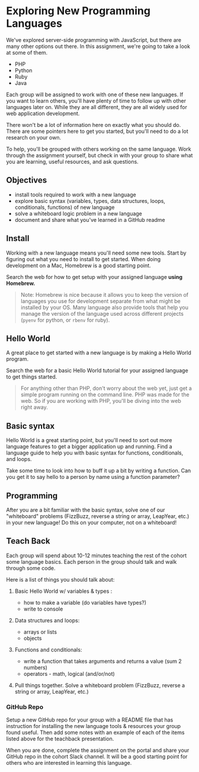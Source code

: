 # Exploring New Programming Languages

We've explored server-side programming with JavaScript, but there are many other options out there. In this assignment, we're going to take a look at some of them.

- PHP
- Python
- Ruby
- Java

Each group will be assigned to work with one of these new languages. If you want to learn others, you'll have plenty of time to follow up with other languages later on. While they are all different, they are all widely used for web application development.

There won't be a lot of information here on exactly what you should do. There are some pointers here to get you started, but you'll need to do a lot research on your own. 

To help, you'll be grouped with others working on the same language. Work through the assignment yourself, but check in with your group to share what you are learning, useful resources, and ask questions.

## Objectives

- install tools required to work with a new language
- explore basic syntax (variables, types, data structures, loops, conditionals, functions) of new language
- solve a whiteboard logic problem in a new language
- document and share what you've learned in a GitHub readme


## Install

Working with a new language means you'll need some new tools. Start by figuring out what you need to install to get started. When doing development on a Mac, Homebrew is a good starting point. 

Search the web for how to get setup with your assigned language __using Homebrew.__

> Note: Homebrew is nice because it allows you to keep the version of languages you use for development separate from what might be installed by your OS. Many language also provide tools that help you manage the version of the language used across different projects (`pyenv` for python, or `rbenv` for ruby).


## Hello World

A great place to get started with a new language is by making a Hello World program. 

Search the web for a basic Hello World tutorial for your assigned language to get things started. 

> For anything other than PHP, don't worry about the web yet, just get a simple program running on the command line. PHP was made for the web. So if you are working with PHP, you'll be diving into the web right away.


## Basic syntax

Hello World is a great starting point, but you'll need to sort out more language features to get a bigger application up and running. Find a language guide to help you with basic syntax for functions, conditionals, and loops.

Take some time to look into how to buff it up a bit by writing a function. Can you get it to say hello to a person by name using a function parameter? 


## Programming

After you are a bit familiar with the basic syntax, solve one of our "whiteboard" problems (FizzBuzz, reverse a string or array, LeapYear, etc.) in your new language! Do this on your computer, not on a whiteboard!


## Teach Back

Each group will spend about 10-12 minutes teaching the rest of the cohort some language basics. Each person in the group should talk and walk through some code. 

Here is a list of things you should talk about: 

1. Basic Hello World w/ variables & types :
    - how to make a variable (do variables have types?)
    - write to console

2. Data structures and loops:
    - arrays or lists
    - objects

3. Functions and conditionals:
    - write a function that takes arguments and returns a value (sum 2 numbers)
    - operators - math, logical (and/or/not)

4. Pull things together. Solve a whiteboard problem (FizzBuzz, reverse a string or array, LeapYear, etc.)


### GitHub Repo

Setup a new GitHub repo for your group with a README file that has instruction for installing the new language tools & resources your group found useful. Then add some notes with an example of each of the items listed above for the teachback presentation.

When you are done, complete the assignment on the portal and share your GitHub repo in the cohort Slack channel. It will be a good starting point for others who are interested in learning this language.
